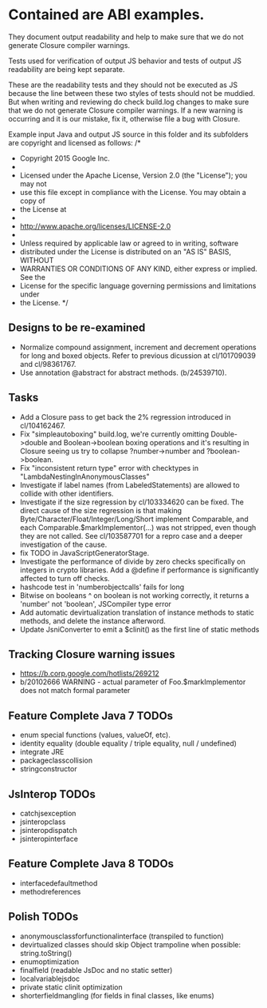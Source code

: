 # Contained are ABI examples.

They document output readability and help to make sure that we do not generate
Closure compiler warnings.

Tests used for verification of output JS behavior and tests of output JS
readability are being kept separate.

These are the readability tests and they should not be executed as JS
because the line between these two styles of tests should not be
muddied. But when writing and reviewing do check build.log changes to make
sure that we do not generate Closure compiler warnings. If a new warning is
occurring and it is our mistake, fix it, otherwise file a bug with Closure.

Example input Java and output JS source in this folder and its subfolders
are copyright and licensed as follows:
/*
 * Copyright 2015 Google Inc.
 *
 * Licensed under the Apache License, Version 2.0 (the "License"); you may not
 * use this file except in compliance with the License. You may obtain a copy of
 * the License at
 *
 * http://www.apache.org/licenses/LICENSE-2.0
 *
 * Unless required by applicable law or agreed to in writing, software
 * distributed under the License is distributed on an "AS IS" BASIS, WITHOUT
 * WARRANTIES OR CONDITIONS OF ANY KIND, either express or implied. See the
 * License for the specific language governing permissions and limitations under
 * the License.
 */

## Designs to be re-examined
- Normalize compound assignment, increment and decrement operations for long and
  boxed objects. Refer to previous dicussion at cl/101709039 and cl/98361767.
- Use annotation @abstract for abstract methods. (b/24539710).

## Tasks
- Add a Closure pass to get back the 2% regression introduced in cl/104162467.
- Fix "simpleautoboxing" build.log, we're currently omitting Double->double and Boolean->boolean
    boxing operations and it's resulting in Closure seeing us try to collapse ?number->number and
    ?boolean->boolean.
- Fix "inconsistent return type" error with checktypes in "LambdaNestingInAnonymousClasses"
- Investigate if label names (from LabeledStatements) are allowed to collide with other identifiers.
- Investigate if the size regression by cl/103334620 can be fixed.
    The direct cause of the size regression is that making
    Byte/Character/Float/Integer/Long/Short implement Comparable,
    and each Comparable.$markImplementor(...) was not stripped, even though
    they are not called. See cl/103587701 for a repro case and a deeper
    investigation of the cause.
- fix TODO in JavaScriptGeneratorStage.
- Investigate the performance of divide by zero checks specifically on integers
    in crypto libraries.  Add a @define if performance is significantly
    affected to turn off checks.
- hashcode test in 'numberobjectcalls' fails for long
- Bitwise on booleans ^ on boolean is not working correctly, it returns a
  'number' not 'boolean', JSCompiler type error
- Add automatic devirtualization translation of instance methods to static
  methods, and delete the instance afterword.
- Update JsniConverter to emit a $clinit() as the first line of static methods

## Tracking Closure warning issues
- https://b.corp.google.com/hotlists/269212
- b/20102666 WARNING - actual parameter of Foo.$markImplementor does not match
  formal parameter

## Feature Complete Java 7 TODOs
- enum special functions (values, valueOf, etc).
- identity equality (double equality / triple equality, null / undefined)
- integrate JRE
- packageclasscollision
- stringconstructor

## JsInterop TODOs
- catchjsexception
- jsinteropclass
- jsinteropdispatch
- jsinteropinterface

## Feature Complete Java 8 TODOs
- interfacedefaultmethod
- methodreferences

## Polish TODOs
- anonymousclassforfunctionalinterface (transpiled to function)
- devirtualized classes should skip Object trampoline when possible:
    string.toString()
- enumoptimization
- finalfield (readable JsDoc and no static setter)
- localvariablejsdoc
- private static clinit optimization
- shorterfieldmangling (for fields in final classes, like enums)
